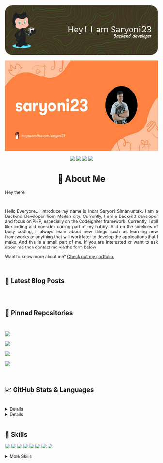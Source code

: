 <a href="https://github.com/saryoni23">
  <p align="center">
  <img src="./assets/githubheaderimg.png"/>
  </p>
</a>
<a href="https://www.buymeacoffee.com/saryoni23">
  <p align="center">
<img src="./assets/coffee.jpeg" alt="Image" style="width:600px;height:300px;"/>
      </p>
</a>
<p align="center">
    <a href="https://github.com/saryoni23"><img src="https://img.shields.io/badge/github-Profile-informational?style=flat&logo=linkedin&logoColor=white&color=0D76A8"/></a>
    <a href="https://twitter.com/ISaryoni"><img src="https://img.shields.io/badge/Twitter-Profile-informational?style=flat&logo=twitter&logoColor=white&color=1CA2F1"/></a>
    <a href="(https://www.linkedin.com/in/indra-saryoni-simanjuntak/"><img src="https://img.shields.io/badge/LinkedIn-Profile-informational?style=flat&logo=linkedin&logoColor=white&color=0D76A8"/></a>
    <a href="https://codepen.io/saryoni23"><img src="https://img.shields.io/badge/CodePen-Profile-informational?style=flat&logo=codepen&logoColor=white&color=0D76A8"/></a>
</p>

<h1 align="center">👋  About Me</h1>

Hey there

<br>
<p align="justify">
Hello Everyone... Introduce my name is Indra Saryoni Simanjuntak. I am a Backend Developer from Medan city. Currently, I am a Backend developer and focus on PHP, especially on the Codeigniter framework. Currently, I still like coding and consider coding part of my hobby. And on the sidelines of busy coding, I always learn about new things such as learning new frameworks or anything that will work later to develop the applications that I make, And this is a small part of me. If you are interested or want to ask about me then contact me via the form below

Want to know more about me? [Check out my portfolio.](https://saryoni23.github.io/)
</p>
<br>

## 📝 Latest Blog Posts

<br>

<!-- BLOG-POST-LIST:START -->
<!-- BLOG-POST-LIST:END -->
<br>

## 📌 Pinned Repositories

<br>
<a href="https://github.com/saryoni23/AdndroidRecognizeText"><p align="left"><img src="https://github-readme-stats.vercel.app/api/pin/?username=saryoni23&repo=AdndroidRecognizeText&title_color=ffffff&text_color=c9cacc&icon_color=4AB197&bg_color=1A2B34"/></p></a>

<a href="https://github.com/saryoni23/aplikasi-pendaftaran-bimbingan-belajar-berbasis-web-menggunakan-php"><p align="left"><img src="https://github-readme-stats.vercel.app/api/pin/?username=saryoni23&repo=aplikasi-pendaftaran-bimbingan-belajar-berbasis-web-menggunakan-php&title_color=ffffff&text_color=c9cacc&icon_color=4AB197&bg_color=1A2B34" /></p></a>

<a href="https://github.com/saryoni23/bacend-aplikasi-safety-panli-php-api-php_sederhana"><p align="left"><img src="https://github-readme-stats.vercel.app/api/pin/?username=saryoni23&repo=bacend-aplikasi-safety-panli-php-api-php_sederhana&title_color=ffffff&text_color=c9cacc&icon_color=4AB197&bg_color=1A2B34" /></p></a>

<a href="https://github.com/saryoni23/aplikasi-rental-motor-berbasis-web-menggunakan-framework-ci"><p align="left"><img src="https://github-readme-stats.vercel.app/api/pin/?username=saryoni23&repo=aplikasi-rental-motor-berbasis-web-menggunakan-framework-ci&title_color=ffffff&text_color=c9cacc&icon_color=4AB197&bg_color=1A2B34" /></p></a>

<br>

## &#x1f4c8; GitHub Stats & Languages 

<br>
<details>
<summa ry>GitHub Stats</summa>
<br>
<a href="https://github.com/saryoni23"> <p align="center"><img align="center" style="margin:0.5rem" src="https://github-readme-stats.vercel.app/api?username=saryoni23&show_icons=true&hide=stars,issues,contribs&line_height=27&count_private=true&title_color=ffffff&text_color=c9cacc&icon_color=4AB097&bg_color=1A2B34" alt="GitHub Stats" /></p></a>
</details>

<details>
<br>
<p align="center">languages</p>
<a href="https://github.com/saryoni23"><p align="center"><img src="https://github-readme-stats.vercel.app/api/top-langs/?username=saryoni23&hide=html,css&title_color=ffffff&text_color=c9cacc&icon_color=4AB197&bg_color=1A2B34" /></p></a>
<br>
<p align="center">chart</p>
<a href="https://profile.codersrank.io/user/saryoni23/" rel="nofollow"><p align="center"><img src="https://cr-skills-chart-widget.azurewebsites.net/api/api?username=saryoni23" data-canonical-src="https://cr-skills-chart-widget.azurewebsites.net/api/api?username=saryoni23" style="width: 90%;"></p>
</a>
</details>
<br>

## 💼 Skills
![](https://img.shields.io/badge/Code-PHP-informational?style=flat&logo=PHP&logoColor=white&color=4AB197)
![](https://img.shields.io/badge/Code-Ionic-informational?style=flat&logo=ionic&logoColor=white&color=4AB197)
![](https://img.shields.io/badge/Code-React-informational?style=flat&logo=react&logoColor=white&color=4AB197)
![](https://img.shields.io/badge/Code-JavaScript-informational?style=flat&logo=JavaScript&logoColor=white&color=4AB197)
![](https://img.shields.io/badge/Code-TypeScript-informational?style=flat&logo=TypeScript&logoColor=white&color=4AB197)
![](https://img.shields.io/badge/Code-Java-informational?style=flat&logo=Java&logoColor=white&color=4AB197)
![](https://img.shields.io/badge/Code-MongoDB-informational?style=flat&logo=MongoDB&logoColor=white&color=4AB197)
![](https://img.shields.io/badge/Code-MySQL-informational?style=flat&logo=MySQL&logoColor=white&color=4AB197)

<details>
  
<summary>More Skills</summary>
  
![](https://img.shields.io/badge/Style-CSS-informational?style=flat&logo=css3&logoColor=white&color=4AB197)
![](https://img.shields.io/badge/Style-Tailwind-informational?style=flat&logo=Tailwind-CSS&logoColor=white&color=4AB197)
![](https://img.shields.io/badge/Style-Sass-informational?style=flat&logo=Sass&logoColor=white&color=4AB197)
![](https://img.shields.io/badge/Style-Stylus-informational?style=flat&logo=Stylus&logoColor=white&color=4AB197)
![](https://img.shields.io/badge/Tools-Actions-informational?style=flat&logo=github-actions&logoColor=white&color=4AB197)
![](https://img.shields.io/badge/Tools-NPM-informational?style=flat&logo=npm&logoColor=white&color=4AB197)
![](https://img.shields.io/badge/Tools-Postman-informational?style=flat&logo=Postman&logoColor=white&color=4AB197)
![](https://img.shields.io/badge/Tools-Photoshop-informational?style=flat&logo=Adobe-Photoshop&logoColor=white&color=4AB197)
![](https://img.shields.io/badge/Tools-Illustrator-informational?style=flat&logo=Adobe-Illustrator&logoColor=white&color=4AB197)
![](https://img.shields.io/badge/Tools-AdobeXD-informational?style=flat&logo=Adobe-XD&logoColor=white&color=4AB197)
![](https://img.shields.io/badge/Tools-GitHub-informational?style=flat&logo=GitHub&logoColor=white&color=4AB197)
![](https://img.shields.io/badge/Tools-GitLab-informational?style=flat&logo=GitLab&logoColor=white&color=4AB197)
![](https://img.shields.io/badge/Tools-Bitbucket-informational?style=flat&logo=Bitbucket&logoColor=white&color=4AB197)
![](https://img.shields.io/badge/Tools-Jira-informational?style=flat&logo=Jira-Software&logoColor=white&color=4AB197)
![](https://img.shields.io/badge/Tools-Clubhouse-informational?style=flat&logo=Clubhouse&logoColor=white&color=4AB197)
  
</details>

<br>
